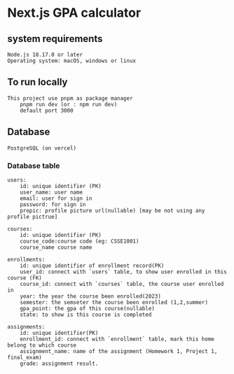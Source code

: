 # Next.js GPA calculator

## system requirements
    Node.js 18.17.0 or later
    Operating system: macOS, windows or linux

## To run locally
    This project use pnpm as package manager
        pnpm run dev (or : npm run dev)
        default port 3000

## Database
    PostgreSQL (on vercel)

### Database table
    users:
        id: unique identifier (PK)
        user_name: user name
        email: user for sign in 
        password: for sign in
        propic: profile picture url(nullable) [may be not using any profile pictrue]
    
    courses:
        id: unique identifier (PK)
        course_code:course code (eg: CSSE1001)
        course_name course name

    enrollments:
        id: unique identifier of enrollment record(PK)
        user_id: connect with `users` table, to show user enrolled in this course (FK)
        course_id: connect with `courses` table, the course user enrolled in
        year: the year the course been enrolled(2023)
        semester: the semseter the course been enrolled (1,2,summer)
        gpa_point: the gpa of this course(nullable)
        state: to show is this course is completed

    assignments:
        id: unique identifier(PK)
        enrollment_id: connect with `enrollment` table, mark this home belong to which course
        assignment_name: name of the assignment (Homework 1, Project 1, final_exam)
        grade: assignment result.
